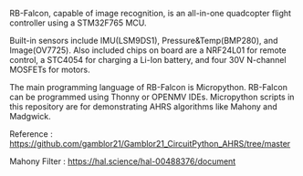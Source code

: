 RB-Falcon, capable of image recognition, is an all-in-one quadcopter flight controller using a STM32F765 MCU. 

Built-in sensors include IMU(LSM9DS1), Pressure&Temp(BMP280), and Image(OV7725). Also included chips on board are a NRF24L01 for remote control, a STC4054 for charging a Li-Ion battery, and four 30V N-channel MOSFETs for motors.

The main programming language of RB-Falcon is Micropython. RB-Falcon can be programmed using Thonny or OPENMV IDEs. Micropython scripts in this repository are for demonstrating AHRS algorithms like Mahony and Madgwick.

Reference : https://github.com/gamblor21/Gamblor21_CircuitPython_AHRS/tree/master

Mahony Filter : https://hal.science/hal-00488376/document
